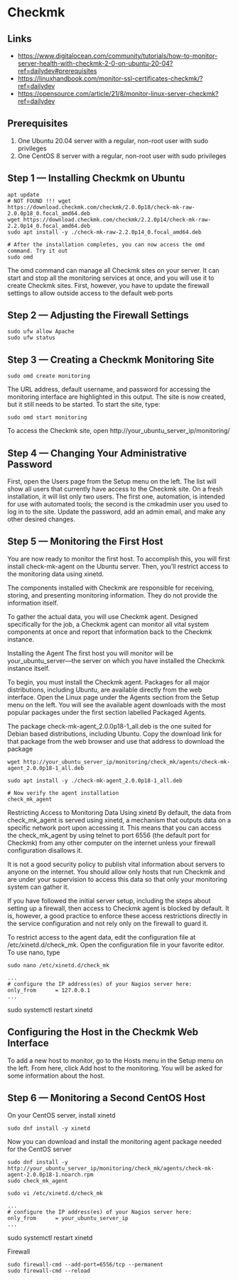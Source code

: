# Checkmk

## Links

- https://www.digitalocean.com/community/tutorials/how-to-monitor-server-health-with-checkmk-2-0-on-ubuntu-20-04?ref=dailydev#prerequisites
- https://linuxhandbook.com/monitor-ssl-certificates-checkmk/?ref=dailydev
- https://opensource.com/article/21/8/monitor-linux-server-checkmk?ref=dailydev

## Prerequisites

1. One Ubuntu 20.04 server with a regular, non-root user with sudo privileges
2. One CentOS 8 server with a regular, non-root user with sudo privileges

## Step 1 — Installing Checkmk on Ubuntu

```
apt update
# NOT FOUND !!! wget https://download.checkmk.com/checkmk/2.0.0p18/check-mk-raw-2.0.0p18_0.focal_amd64.deb
wget https://download.checkmk.com/checkmk/2.2.0p14/check-mk-raw-2.2.0p14_0.focal_amd64.deb
sudo apt install -y ./check-mk-raw-2.2.0p14_0.focal_amd64.deb

# After the installation completes, you can now access the omd command. Try it out
sudo omd

```

The omd command can manage all Checkmk sites on your server. It can start and stop all the monitoring services at once, and you will use it to create Checkmk sites. First, however, you have to update the firewall settings to allow outside access to the default web ports


## Step 2 — Adjusting the Firewall Settings

```
sudo ufw allow Apache
sudo ufw status

```


## Step 3 — Creating a Checkmk Monitoring Site

```
sudo omd create monitoring
```

The URL address, default username, and password for accessing the monitoring interface are highlighted in this output. The site is now created, but it still needs to be started. To start the site, type:
```
sudo omd start monitoring
```


To access the Checkmk site, open http://your_ubuntu_server_ip/monitoring/

## Step 4 — Changing Your Administrative Password


First, open the Users page from the Setup menu on the left. The list will show all users that currently have access to the Checkmk site. On a fresh installation, it will list only two users. The first one, automation, is intended for use with automated tools; the second is the cmkadmin user you used to log in to the site.
Update the password, add an admin email, and make any other desired changes.



## Step 5 — Monitoring the First Host

You are now ready to monitor the first host. To accomplish this, you will first install check-mk-agent on the Ubuntu server. Then, you’ll restrict access to the monitoring data using xinetd.

The components installed with Checkmk are responsible for receiving, storing, and presenting monitoring information. They do not provide the information itself.

To gather the actual data, you will use Checkmk agent. Designed specifically for the job, a Checkmk agent can monitor all vital system components at once and report that information back to the Checkmk instance.

Installing the Agent
The first host you will monitor will be your_ubuntu_server—the server on which you have installed the Checkmk instance itself.

To begin, you must install the Checkmk agent. Packages for all major distributions, including Ubuntu, are available directly from the web interface. Open the Linux page under the Agents section from the Setup menu on the left. You will see the available agent downloads with the most popular packages under the first section labelled Packaged Agents.


The package check-mk-agent_2.0.0p18-1_all.deb is the one suited for Debian based distributions, including Ubuntu. Copy the download link for that package from the web browser and use that address to download the package

```
wget http://your_ubuntu_server_ip/monitoring/check_mk/agents/check-mk-agent_2.0.0p18-1_all.deb

sudo apt install -y ./check-mk-agent_2.0.0p18-1_all.deb

# Now verify the agent installation
check_mk_agent
```



Restricting Access to Monitoring Data Using xinetd
By default, the data from check_mk_agent is served using xinetd, a mechanism that outputs data on a specific network port upon accessing it. This means that you can access the check_mk_agent by using telnet to port 6556 (the default port for Checkmk) from any other computer on the internet unless your firewall configuration disallows it.

It is not a good security policy to publish vital information about servers to anyone on the internet. You should allow only hosts that run Checkmk and are under your supervision to access this data so that only your monitoring system can gather it.

If you have followed the initial server setup, including the steps about setting up a firewall, then access to Checkmk agent is blocked by default. It is, however, a good practice to enforce these access restrictions directly in the service configuration and not rely only on the firewall to guard it.

To restrict access to the agent data, edit the configuration file at /etc/xinetd.d/check_mk. Open the configuration file in your favorite editor. To use nano, type

```
sudo nano /etc/xinetd.d/check_mk

...
# configure the IP address(es) of your Nagios server here:
only_from      = 127.0.0.1
...
```
sudo systemctl restart xinetd


## Configuring the Host in the Checkmk Web Interface

To add a new host to monitor, go to the Hosts menu in the Setup menu on the left. From here, click Add host to the monitoring. You will be asked for some information about the host.



## Step 6 — Monitoring a Second CentOS Host

On your CentOS server, install xinetd

```
sudo dnf install -y xinetd
```

Now you can download and install the monitoring agent package needed for the CentOS server
```
sudo dnf install -y http://your_ubuntu_server_ip/monitoring/check_mk/agents/check-mk-agent-2.0.0p18-1.noarch.rpm
sudo check_mk_agent
```

```
sudo vi /etc/xinetd.d/check_mk

...
# configure the IP address(es) of your Nagios server here:
only_from      = your_ubuntu_server_ip
...
```
sudo systemctl restart xinetd

Firewall
```
sudo firewall-cmd --add-port=6556/tcp --permanent
sudo firewall-cmd --reload
```




